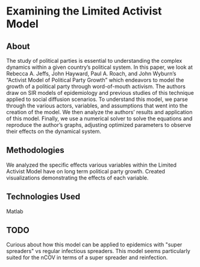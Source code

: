 # Examining the Limited Activist Model
## About

The study of political parties is essential to understanding the complex dynamics within a given
country’s political system. In this paper, we look at Rebecca A. Jeffs, John Hayward, Paul
A. Roach, and John Wyburn’s “Activist Model of Political Party Growth” which endeavors to
model the growth of a political party through word-of-mouth activism. The authors draw on
SIR models of epidemiology and previous studies of this technique applied to social diffusion
scenarios. To understand this model, we parse through the various actors, variables, and
assumptions that went into the creation of the model. We then analyze the authors’ results
and application of this model. Finally, we use a numerical solver to solve the equations and
reproduce the author’s graphs, adjusting optimized parameters to observe their effects on the
dynamical system.

## Methodologies 
We analyzed the specific effects various variables within the Limited Activist Model have on long term political party growth. Created visualizations demonstrating the effects of each variable.

## Technologies Used
Matlab

## TODO 
Curious about how this model can be applied to epidemics with "super spreaders" vs regular infectious spreaders. This model seems particularly suited for the nCOV in terms of a super spreader and reinfection.
